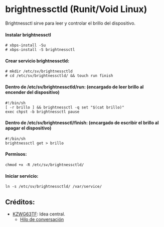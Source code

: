 # brightnessctld (Runit/Void Linux)
Brightnessctl sirve para leer y controlar el brillo del dispositivo.

#### Instalar brightnessctl

    # xbps-install -Su
    # xbps-install -S brightnessctl

#### Crear servicio brightnessctld:

    # mkdir /etc/sv/brightnessctld
    # cd /etc/sv/brightnessctld/ && touch run finish

#### Dentro de /etc/sv/brightnessctld/run: (encargado de leer brillo al encender del dispositivo)

    #!/bin/sh
    [ -r brillo ] && brightnessctl -q set "$(cat brillo)"
    exec chpst -b brightnessctl pause

#### Dentro de /etc/sv/brightnessctl/finish: (encargado de escribir el brillo al apagar el dispositivo)

    #!/bin/sh
    brightnessctl get > brillo

#### Permisos:

    chmod +x -R /etc/sv/brightnessctld/

#### Iniciar servicio:

    ln -s /etc/sv/brightnessctld/ /var/service/

## Créditos:
- [KZWG63TF](https://www.reddit.com/user/KZWG63TF/): Idea central.
  - [Hilo de conversación](https://www.reddit.com/r/voidlinux/comments/hl29e1/how_to_reduce_brightness_on_boot/)

